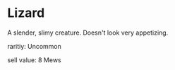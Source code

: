 # Lizard

A slender, slimy creature. Doesn't look very appetizing.

raritiy: Uncommon

sell value: 8 Mews